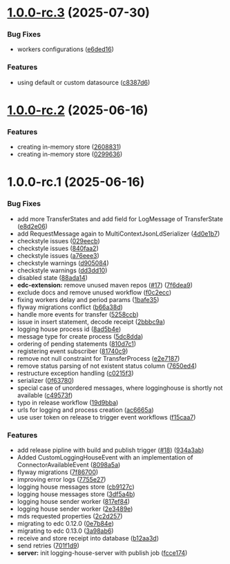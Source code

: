# [1.0.0-rc.3](https://github.com/Mobility-Data-Space/mds-logging-house-client/compare/v1.0.0-rc.2...v1.0.0-rc.3) (2025-07-30)


### Bug Fixes

* workers configurations ([e6ded16](https://github.com/Mobility-Data-Space/mds-logging-house-client/commit/e6ded16e61c1edfdc0e3cf0e31db994f9ddd813e))


### Features

* using default or custom datasource ([c8387d6](https://github.com/Mobility-Data-Space/mds-logging-house-client/commit/c8387d692851fec736d4ea9e8bac04cdd690f958))

# [1.0.0-rc.2](https://github.com/Mobility-Data-Space/mds-logging-house-client/compare/v1.0.0-rc.1...v1.0.0-rc.2) (2025-06-16)


### Features

* creating in-memory store ([2608831](https://github.com/Mobility-Data-Space/mds-logging-house-client/commit/2608831f74a9223281e29c2dd4b31213c55967de))
* creating in-memory store ([0299636](https://github.com/Mobility-Data-Space/mds-logging-house-client/commit/0299636ed714aad4a723546527efbe8cd101b53e))

# 1.0.0-rc.1 (2025-06-16)


### Bug Fixes

* add more TransferStates and add field for LogMessage of TransferState ([e8d2e06](https://github.com/Mobility-Data-Space/mds-logging-house-client/commit/e8d2e062e33981bf46cbaa35afcfdf5c2c9c0284))
* add RequestMessage again to MultiContextJsonLdSerializer ([4d0e1b7](https://github.com/Mobility-Data-Space/mds-logging-house-client/commit/4d0e1b74ed8000441627293ec0cc672e030ac14d))
* checkstyle issues ([029eecb](https://github.com/Mobility-Data-Space/mds-logging-house-client/commit/029eecb30efc2b22e52f5bc6bdffd83520c4148c))
* checkstyle issues ([840faa2](https://github.com/Mobility-Data-Space/mds-logging-house-client/commit/840faa23735727d822da5c9d96e8d2e2fda609d1))
* checkstyle issues ([a76eee3](https://github.com/Mobility-Data-Space/mds-logging-house-client/commit/a76eee31923dc5f37ff72b1518b4df56b8e39bf0))
* checkstyle warnings ([d905084](https://github.com/Mobility-Data-Space/mds-logging-house-client/commit/d9050843fee3434388dc323700fe5d173b6d87d8))
* checkstyle warnings ([dd3dd10](https://github.com/Mobility-Data-Space/mds-logging-house-client/commit/dd3dd100c632a0c00f45b53ed35660a503c430ae))
* disabled state ([88ada14](https://github.com/Mobility-Data-Space/mds-logging-house-client/commit/88ada14334c37665367bf55403964114228fbfc6))
* **edc-extension:** remove unused maven repos ([#17](https://github.com/Mobility-Data-Space/mds-logging-house-client/issues/17)) ([7f6dea9](https://github.com/Mobility-Data-Space/mds-logging-house-client/commit/7f6dea9d6ce62b1fd7a3a12d3285c6ece218aed2))
* exclude docs and remove unused workflow ([f0c2ecc](https://github.com/Mobility-Data-Space/mds-logging-house-client/commit/f0c2ecc37442ea690a48414f88ac231192a9d325))
* fixing workers delay and period params ([1bafe35](https://github.com/Mobility-Data-Space/mds-logging-house-client/commit/1bafe358196606ec0abcf5116a839d3610cb7df6))
* flyway migrations conflict ([b66a38d](https://github.com/Mobility-Data-Space/mds-logging-house-client/commit/b66a38da47be67f372b6a6d5e236ecf27914ee94))
* handle more events for transfer ([5258ccb](https://github.com/Mobility-Data-Space/mds-logging-house-client/commit/5258ccb6e20f72b8068c52f3b3433a28a16b7e44))
* issue in insert statement, decode receipt ([2bbbc9a](https://github.com/Mobility-Data-Space/mds-logging-house-client/commit/2bbbc9a4d9b3745bf7639b8ed5b9ddf3d6c48026))
* logging house process id ([8ad5b4e](https://github.com/Mobility-Data-Space/mds-logging-house-client/commit/8ad5b4ea675745748fe2ef99e50a36fa1cdb9e78))
* message type for create process ([5dc8dda](https://github.com/Mobility-Data-Space/mds-logging-house-client/commit/5dc8dda55b3a2e83486b0462c31a3c3cbad610c8))
* ordering of pending statements ([810d7c1](https://github.com/Mobility-Data-Space/mds-logging-house-client/commit/810d7c173f9d10da8ea6cb23f43d894588c16289))
* registering event subscriber ([81740c9](https://github.com/Mobility-Data-Space/mds-logging-house-client/commit/81740c9d48e3766a94b3ca5ba0bfeef5baa785c4))
* remove not null constraint for TransferProcess ([e2e7187](https://github.com/Mobility-Data-Space/mds-logging-house-client/commit/e2e718706f2acac36dc7bddd9528dcb555e59d57))
* remove status parsing of not existent status column ([7650ed4](https://github.com/Mobility-Data-Space/mds-logging-house-client/commit/7650ed4a052690e10846496655ced698f7206ef3))
* restructure exception handling ([c0215f3](https://github.com/Mobility-Data-Space/mds-logging-house-client/commit/c0215f3230de38b369b0b889bc6e87056c22865b))
* serializer ([0f63780](https://github.com/Mobility-Data-Space/mds-logging-house-client/commit/0f63780c5b086ebf24310c02cf31c31613137fa6))
* special case of unordered messages, where logginghouse is shortly not available ([c49573f](https://github.com/Mobility-Data-Space/mds-logging-house-client/commit/c49573fbeec32c3f92fc4182a5f8fc173ecfd8bf))
* typo in release workflow ([19d9bba](https://github.com/Mobility-Data-Space/mds-logging-house-client/commit/19d9bba39bb365c1532235de15a8acd32dcfd7f9))
* urls for logging and process creation ([ac6665a](https://github.com/Mobility-Data-Space/mds-logging-house-client/commit/ac6665a80cd831398de1b9296b2a20607092ca78))
* use user token on release to trigger event workflows ([f15caa7](https://github.com/Mobility-Data-Space/mds-logging-house-client/commit/f15caa77cd9af588bfa0527b31454457c63a2dbc))


### Features

* add release pipline with build and publish trigger ([#18](https://github.com/Mobility-Data-Space/mds-logging-house-client/issues/18)) ([934a3ab](https://github.com/Mobility-Data-Space/mds-logging-house-client/commit/934a3ab3bacef488313d1816d7c1f61b16a7bb81))
* Added CustomLoggingHouseEvent with an implementation of ConnectorAvailableEvent ([8098a5a](https://github.com/Mobility-Data-Space/mds-logging-house-client/commit/8098a5ae1740afbfe3680576108caeb6a436e02b))
* flyway migrations ([7f86700](https://github.com/Mobility-Data-Space/mds-logging-house-client/commit/7f86700ee8c739c12fd1bcb99d48a373d4141bb2))
* improving error logs ([7755e27](https://github.com/Mobility-Data-Space/mds-logging-house-client/commit/7755e27263290fa6fcc7970841fca078f9f76b6a))
* logging house messages store ([cb9127c](https://github.com/Mobility-Data-Space/mds-logging-house-client/commit/cb9127cec0fb1185be812b5b762a51e39ac4c721))
* logging house messages store ([3df5a4b](https://github.com/Mobility-Data-Space/mds-logging-house-client/commit/3df5a4b700f1446ba7f5d9ad8d24a3fec804d6ea))
* logging house sender worker ([817ef84](https://github.com/Mobility-Data-Space/mds-logging-house-client/commit/817ef84dd2059e8c9dc4b936f3321978d9f51910))
* logging house sender worker ([2e3489e](https://github.com/Mobility-Data-Space/mds-logging-house-client/commit/2e3489e69b273f94192cb4991afc7150b4a897db))
* mds requested properties ([2c2d257](https://github.com/Mobility-Data-Space/mds-logging-house-client/commit/2c2d257d4fe851711b8caafce52b5f5cf24cd7b8))
* migrating to edc 0.12.0 ([0e7b84e](https://github.com/Mobility-Data-Space/mds-logging-house-client/commit/0e7b84eac41c26bb13908b6e21f77156e76a82ec))
* migrating to edc 0.13.0 ([3a98ab6](https://github.com/Mobility-Data-Space/mds-logging-house-client/commit/3a98ab62c707fa238f62862b6d4964ecef8f2bb9))
* receive and store receipt into database ([b12aa3d](https://github.com/Mobility-Data-Space/mds-logging-house-client/commit/b12aa3d020d217f25b2427a77fd0ecf35012cf2b))
* send retries ([701f1d9](https://github.com/Mobility-Data-Space/mds-logging-house-client/commit/701f1d92daab91a3744c9848b007d49db908f9e5))
* **server:** init logging-house-server with publish job ([fcce174](https://github.com/Mobility-Data-Space/mds-logging-house-client/commit/fcce174b431f7f92b0842a97d99e45f5caefa69d))
